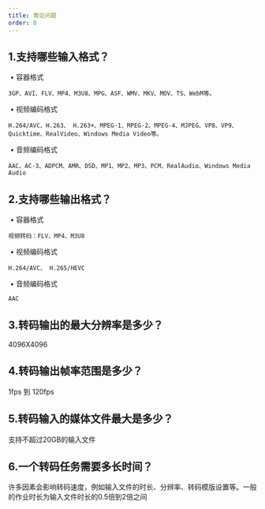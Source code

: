 ```yaml
---
title: 常见问题
order: 8
---
```


## 1.支持哪些输入格式？
​	• 容器格式

```
3GP、AVI、FLV、MP4、M3U8、MPG、ASF、WMV、MKV、MOV、TS、WebM等。
```

​	• 视频编码格式

```
H.264/AVC、H.263、 H.263+、MPEG-1、MPEG-2、MPEG-4、MJPEG、VP8、VP9、Quicktime、RealVideo、Windows Media Video等。
```

​	• 音频编码格式

```
AAC、AC-3、ADPCM、AMR、DSD、MP1、MP2、MP3、PCM、RealAudio、Windows Media Audio
```



## 2.支持哪些输出格式？
​	• 容器格式

```
视频转码：FLV、MP4、M3U8
```

​	• 视频编码格式

```
H.264/AVC、 H.265/HEVC
```

​	• 音频编码格式

```
AAC
```



## 3.转码输出的最大分辨率是多少？
4096X4096


## 4.转码输出帧率范围是多少？
1fps 到 120fps

## 5.转码输入的媒体文件最大是多少？
支持不超过20GB的输入文件

## 6.一个转码任务需要多长时间？
许多因素会影响转码速度，例如输入文件的时长、分辨率、转码模版设置等。一般的作业时长为输入文件时长的0.5倍到2倍之间
